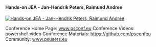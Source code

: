 ﻿#### Hands-on JEA - Jan-Hendrik Peters, Raimund Andree

[![Hands-on JEA - Jan-Hendrik Peters, Raimund Andree](https://i4.ytimg.com/vi/K1c3BY7bw4c/hqdefault.jpg "Hands-on JEA - Jan-Hendrik Peters, Raimund Andree")](https://www.youtube.com/watch?v=K1c3BY7bw4c)

Conference Home Page: www.psconf.eu
Conference Videos: powershell.video
Conference Materials: https://github.com/psconfeu
Community: www.psusers.eu


